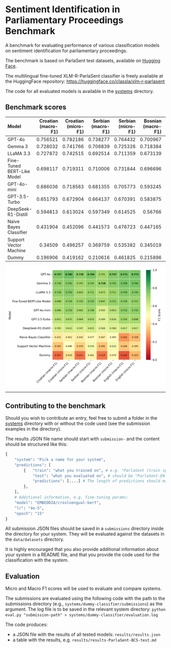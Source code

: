 # Sentiment Identification in Parliamentary Proceedings Benchmark

A benchmark for evaluating performance of various classification models on sentiment identification for parliamentary proceedings.

The benchmark is based on ParlaSent test datasets, available on [Hugging Face](https://huggingface.co/datasets/classla/ParlaSent).

The multilingual fine-tuned XLM-R-ParlaSent classifier is freely available at the HuggingFace repository: https://huggingface.co/classla/xlm-r-parlasent

The code for all evaluated models is available in the [systems](systems) directory.

## Benchmark scores

| Model                      |   Croatian (macro-F1) |   Croatian (micro-F1) |   Serbian (macro-F1) |   Serbian (micro-F1) |   Bosnian (macro-F1) |   Bosnian (micro-F1) |   English (macro-F1) |   English (micro-F1) |
|:---------------------------|----------------------:|----------------------:|---------------------:|---------------------:|---------------------:|---------------------:|---------------------:|---------------------:|
| GPT-4o                     |              0.756521 |              0.782186 |             0.738277 |             0.764432 |             0.700967 |             0.747368 |             0.77108  |             0.773077 |
| Gemma 3                    |              0.728032 |              0.741766 |             0.706839 |             0.725326 |             0.718384 |             0.742105 |             0.7676   |             0.766154 |
| LLaMA 3.3                  |              0.727872 |              0.742515 |             0.692514 |             0.711359 |             0.673139 |             0.710526 |             0.748669 |             0.745    |
| Fine-Tuned BERT-Like Model |              0.698117 |              0.719311 |             0.710006 |             0.731844 |             0.696696 |             0.721053 |             0.727563 |             0.726538 |
| GPT-4o-mini                |              0.686036 |              0.718563 |             0.681355 |             0.705773 |             0.593245 |             0.652632 |             0.733126 |             0.733462 |
| GPT-3.5-Turbo              |              0.651793 |              0.672904 |             0.664137 |             0.670391 |             0.583875 |             0.626316 |             0.69977  |             0.697692 |
| DeepSeek-R1-Distill        |              0.594813 |              0.613024 |             0.597349 |             0.614525 |             0.56766  |             0.589474 |             0.616906 |             0.617308 |
| Naive Bayes Classifier     |              0.431904 |              0.452096 |             0.441573 |             0.476723 |             0.447165 |             0.494737 |             0.262311 |             0.327692 |
| Support Vector Machine     |              0.34509  |              0.496257 |             0.369759 |             0.535382 |             0.345019 |             0.531579 |             0.34615  |             0.395385 |
| Dummy                      |              0.196906 |              0.419162 |             0.210616 |             0.461825 |             0.215896 |             0.478947 |             0.162937 |             0.323462 |

![](evaluation-for-the-paper/sentiment-results-heatmap.png)

------------------------------------------



## Contributing to the benchmark

Should you wish to contribute an entry, feel free to submit a folder in the [systems](systems) directory with or without the code used (see the submission examples in the directory).

The results JSON file name should start with `submission-` and the content should be structured like this:

```python
{
    "system": "Pick a name for your system",
    "predictions": [
        {   "train": "what you trained on", # e.g. "ParlaSent (train split)"
            "test": "what you evaluated on", # should be "ParlaSent-EN-test" or "ParlaSent-BCS-test"
            "predictions": [....] # The length of predictions should match the length of test data
        },
    ],
    # Additional information, e.g. fine-tuning params:
    "model": "EMBEDDIA/crosloengual-bert",
    "lr": "4e-5",
    "epoch": "15"
}
```

All submission JSON files should be saved in a `submissions` directory inside the directory for your system. They will be evaluated against the datasets in the `data/datasets` directory.

It is highly encouraged that you also provide additional information about your system in a README file, and that you provide the code used for the classification with the system.

## Evaluation

Micro and Macro F1 scores will be used to evaluate and compare systems.

The submissions are evaluated using the following code with the path to the submissions directory (e.g., ``systems/dummy-classifier/submissions``) as the argument. The log file is to be saved in the relevant system directory:
```python eval.py "submission-path" > systems/dummy-classifier/evaluation.log```

The code produces:
- a JSON file with the results of all tested models: `results/results.json`
- a table with the results, e.g. `results/results-ParlaSent-BCS-test.md`
